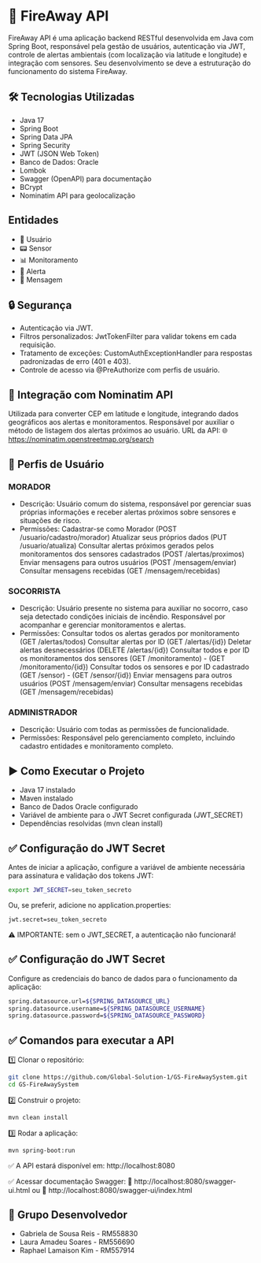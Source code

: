# 🚨 FireAway API
FireAway API é uma aplicação backend RESTful desenvolvida em Java com Spring Boot, responsável pela gestão de usuários, autenticação via JWT, 
controle de alertas ambientais (com localização via latitude e longitude) e integração com sensores. Seu desenvolvimento se deve a estruturação
do funcionamento do sistema FireAway.


## 🛠️ Tecnologias Utilizadas

- Java 17
- Spring Boot
- Spring Data JPA
- Spring Security
- JWT (JSON Web Token)
- Banco de Dados: Oracle
- Lombok
- Swagger (OpenAPI) para documentação
- BCrypt
- Nominatim API para geolocalização


## Entidades
- 👤 Usuário
- 📟 Sensor
- 📊 Monitoramento
- 🚨 Alerta
- 💬 Mensagem

## 🔒 Segurança

- Autenticação via JWT.
- Filtros personalizados: JwtTokenFilter para validar tokens em cada requisição.
- Tratamento de exceções: CustomAuthExceptionHandler para respostas padronizadas de erro (401 e 403).
- Controle de acesso via @PreAuthorize com perfis de usuário.

## 📡 Integração com Nominatim API
Utilizada para converter CEP em latitude e longitude, integrando dados geográficos aos alertas e monitoramentos. Responsável por auxiliar o método 
de listagem dos alertas próximos ao usuário.
URL da API:
🌐 https://nominatim.openstreetmap.org/search


## 👥 Perfis de Usuário

### MORADOR
- Descrição: Usuário comum do sistema, responsável por gerenciar suas próprias informações e receber alertas próximos sobre sensores e situações de risco.
- Permissões:
Cadastrar-se como Morador (POST /usuario/cadastro/morador)
Atualizar seus próprios dados (PUT /usuario/atualiza)
Consultar alertas próximos gerados pelos monitoramentos dos sensores cadastrados (POST /alertas/proximos)
Enviar mensagens para outros usuários (POST /mensagem/enviar)
Consultar mensagens recebidas (GET /mensagem/recebidas)

### SOCORRISTA
- Descrição: Usuário presente no sistema para auxiliar no socorro, caso seja detectado condições iniciais de incêndio. Responsável por acompanhar e gerenciar monitoramentos e alertas.
- Permissões:
Consultar todos os alertas gerados por monitoramento (GET /alertas/todos)
Consultar alertas por ID (GET /alertas/{id})
Deletar alertas desnecessários (DELETE /alertas/{id})
Consultar todos e por ID os monitoramentos dos sensores (GET /monitoramento) - (GET /monitoramento/{id})
Consultar todos os sensores e por ID cadastrado (GET /sensor) - (GET /sensor/{id})
Enviar mensagens para outros usuários (POST /mensagem/enviar)
Consultar mensagens recebidas (GET /mensagem/recebidas)

### ADMINISTRADOR
- Descrição: Usuário com todas as permissões de funcionalidade. 
- Permissões: Responsável pelo gerenciamento completo, incluindo cadastro entidades e monitoramento completo.


## ▶️ Como Executar o Projeto
- Java 17 instalado
- Maven instalado
- Banco de Dados Oracle configurado
- Variável de ambiente para o JWT Secret configurada (JWT_SECRET)
- Dependências resolvidas (mvn clean install)


## ✅ Configuração do JWT Secret

Antes de iniciar a aplicação, configure a variável de ambiente necessária para assinatura e validação dos tokens JWT:
```bash
export JWT_SECRET=seu_token_secreto
```

Ou, se preferir, adicione no application.properties:
```bash
jwt.secret=seu_token_secreto
```
⚠️ IMPORTANTE: sem o JWT_SECRET, a autenticação não funcionará!

## ✅ Configuração do JWT Secret
Configure as credenciais do banco de dados para o funcionamento da aplicação:

```bash
spring.datasource.url=${SPRING_DATASOURCE_URL}
spring.datasource.username=${SPRING_DATASOURCE_USERNAME}
spring.datasource.password=${SPRING_DATASOURCE_PASSWORD}
```

## ✅ Comandos para executar a API

1️⃣ Clonar o repositório:
```bash
git clone https://github.com/Global-Solution-1/GS-FireAwaySystem.git
cd GS-FireAwaySystem
```

2️⃣ Construir o projeto:
```bash
mvn clean install
```

3️⃣ Rodar a aplicação:
```bash
mvn spring-boot:run
```
✅ A API estará disponível em:
http://localhost:8080

✅ Acessar documentação Swagger:
📖 http://localhost:8080/swagger-ui.html
ou
📖 http://localhost:8080/swagger-ui/index.html


## 👥 Grupo Desenvolvedor
- Gabriela de Sousa Reis - RM558830
- Laura Amadeu Soares - RM556690
- Raphael Lamaison Kim - RM557914

